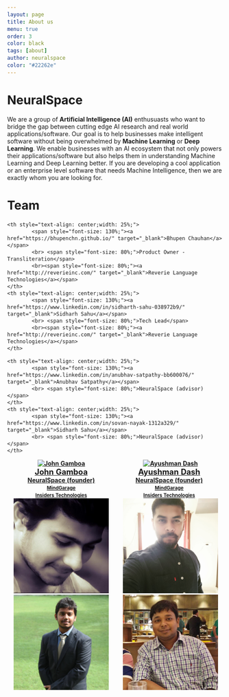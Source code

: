 ```yaml
---
layout: page
title: About us
menu: true
order: 3
color: black
tags: [about]
author: neuralspace
color: "#22262e"
---
```


# NeuralSpace

We are a group of **Artificial Intelligence (AI)** enthusuasts who want to bridge the gap between cutting edge AI research and real world applications/software. Our goal is to help businesses make intelligent software without being overwhelmed by **Machine Learning** or **Deep Learning**. We enable businesses with an AI ecosystem that not only powers their applications/software but also helps them in understanding Machine Learning and Deep Learning better. If you are developing a cool application or an enterprise level software that needs Machine Intelligence, then we are exactly whom you are looking for.



<style>
        table, caption, tbody, tfoot, thead, tr, th, td {
          margin: 0;
          padding: 0;
          border: 0;
          outline: 0;
          font-size: 100%;
          vertical-align: baseline;
          background: transparent;
        }
     </style>


# Team

<table>
<tr>
    <th style="background-color: transparent;"><a href="https://vaulttech.github.io/" target="_blank"><img src="https://mg-git.cs.uni-kl.de/mg-admin/OSA-alpha/uploads/97cd3ae286e5a2064c7f876cfabce461/john_new.jpeg" alt="John Gamboa" style="width: 88%;margin-left:0.1%;"></a></th>
    <th style="background-color: transparent;"><a href="https://dashayushman.github.io/" target="_blank"><img src="https://mg-git.cs.uni-kl.de/mg-admin/OSA-alpha/uploads/56882ca535691b153f8a94fc934e1711/ayush.jpg" alt="Ayushman Dash" style="width: 90%;margin-left:6px;"></a></th>
    
</tr>
<tr>
    
   <th style="text-align: center;width: 25%;">
            <span style="font-size: 130%;"><a href="https://vaulttech.github.io/" target="_blank">John Gamboa</a></span>
            <br> <span style="font-size: 100%;"><a href="http://neuralspace.ai/" target="_blank">NeuralSpace (founder)</a></span> 
            <br> <span style="font-size: 80%;"><a href="http://mindgarage.ai/" target="_blank">MindGarage</a></span>
            <br><span style="font-size: 80%;"><a href="http://www.insiders-technologies.de/" target="_blank">Insiders Technologies</a></span>
    </th>
    <th style="text-align: center;width: 25%;">
            <span style="font-size: 130%;"><a href="https://dashayushman.github.io/" target="_blank">Ayushman Dash</a></span>
            <br> <span style="font-size: 100%;"><a href="http://neuralspace.ai/" target="_blank">NeuralSpace (founder)</a></span> 
            <br> <span style="font-size: 80%;"><a href="http://mindgarage.ai/" target="_blank">MindGarage</a></span>
            <br><span style="font-size: 80%;"><a href="http://www.insiders-technologies.de/" target="_blank">Insiders Technologies</a></span>
    </th>
</tr>
<tr>
    <th style="background-color: transparent;"><a href="https://bhupenchn.github.io/" target="_blank"><img src="/assets/img/team/bhupen.jpg" alt="Bhupen Chauhan" style="width: 88%;margin-left:0.1%;"></a></th>
    <th style="background-color: transparent;"><a href="https://www.linkedin.com/in/sidharth-sahu-038972b9/" target="_blank"><img src="/assets/img/team/sidharth.jpg" alt="Sidharth Sahu" style="width: 88%;margin-left:6px;"></a></th>
    
</tr>
<tr>
    
    <th style="text-align: center;width: 25%;">
            <span style="font-size: 130%;"><a href="https://bhupenchn.github.io/" target="_blank">Bhupen Chauhan</a></span>
            <br> <span style="font-size: 80%;">Product Owner - Transliteration</span>
            <br><span style="font-size: 80%;"><a href="http://reverieinc.com/" target="_blank">Reverie Language Technologies</a></span>
    </th>
    <th style="text-align: center;width: 25%;">
            <span style="font-size: 130%;"><a href="https://www.linkedin.com/in/sidharth-sahu-038972b9/" target="_blank">Sidharh Sahu</a></span>
            <br> <span style="font-size: 80%;">Tech Lead</span>
            <br><span style="font-size: 80%;"><a href="http://reverieinc.com/" target="_blank">Reverie Language Technologies</a></span>
    </th>
</tr>
<tr>
    <th style="background-color: transparent;"><a href="https://www.linkedin.com/in/anubhav-satpathy-bb600076/" target="_blank"><img src="/assets/img/team/anubhav.jpg" alt="Anubhav Satpathy" style="width: 88%;margin-left:0.1%;"></a></th>
    <th style="background-color: transparent;"><a href="https://www.linkedin.com/in/sovan-nayak-1312a329/" target="_blank"><img src="/assets/img/team/sovan.jpg" alt="Sovan Nayak" style="width: 88%;margin-left:6px;"></a></th>
    
</tr>
<tr>
    
    <th style="text-align: center;width: 25%;">
            <span style="font-size: 130%;"><a href="https://www.linkedin.com/in/anubhav-satpathy-bb600076/" target="_blank">Anubhav Satpathy</a></span>
            <br> <span style="font-size: 80%;">NeuralSpace (advisor)</span>
    </th>
    <th style="text-align: center;width: 25%;">
            <span style="font-size: 130%;"><a href="https://www.linkedin.com/in/sovan-nayak-1312a329/" target="_blank">Sidharh Sahu</a></span>
            <br> <span style="font-size: 80%;">NeuralSpace (advisor)</span>
    </th>
</tr>
<!--
<tr>
    <th><img src="https://mg-git.cs.uni-kl.de/mg-admin/OSA-alpha/uploads/7cf3ffac2095fa55e77b2d44c79316e6/fotini_team.jpg" alt="Fotini Simistira" style="width: 90%;margin-left:6px;">
    </th>
    <th><img src="https://mg-git.cs.uni-kl.de/mg-admin/OSA-alpha/uploads/30e63162eeab2b241635c3942cdc90d6/dominik.jpg" alt="Dominik Bermühler" style="width: 90%;margin-left:6px;"></th>
    <th><img src="https://mg-git.cs.uni-kl.de/mg-admin/OSA-alpha/uploads/699e5323a123806227532826bc21b7a7/andreas_team.jpg" alt="Andreas Kölsch" style="width: 90%;margin-left:6px;"></th>
    <th><img src="https://mg-git.cs.uni-kl.de/mg-admin/OSA-alpha/uploads/f7cd47621e5b05b248ba4f691d3f9e63/ebbecke_team.jpg" alt="Afzal" style="width: 90%;margin-left:6px;"></th>
</tr>

<tr>
    <th style="text-align: center;width: 25%;">
            <span style="font-size: 120%;">Fotini Simistira</span>
            <br> <span style="font-size: 110%;">Organization Chair</span> 
            <br> <span style="font-size: 100%;"><a href="http://mindgarage.ai/" target="_blank">MindGarage</a></span></span>
    </th>
    <th style="text-align: center;width: 25%;">
            <span style="font-size: 120%;">Dominik Bermühler</span>
            <br> <span style="font-size: 110%;">Organization Chair</span> 
            <br> <span style="font-size: 100%;"><a href="http://mindgarage.ai/" target="_blank">MindGarage</a></span>
    </th>
    <th style="text-align: center;width: 25%;">
            <span style="font-size: 120%;">Andreas Kölsch</span>
            <br> <span style="font-size: 110%;">Organization Chair</span> 
            <br> <span style="font-size: 100%;"><a href="http://mindgarage.ai/" target="_blank">MindGarage</a></span>
    </th>
    <th style="text-align: center;width: 25%;">
            <span style="font-size: 120%;">Markus Ebbecke</span>
            <br> <span style="font-size: 110%;">Industrial Organization Chair</span>
            <br><span style="font-size: 100%;"><a href="http://www.insiders-technologies.de/" target="_blank">Insiders Technologies</a></span>
    </th>
</tr>
<tr>
    <th><img src="https://mg-git.cs.uni-kl.de/mg-admin/OSA-alpha/uploads/bdce14870967986663b6fc2a7c9578ce/armin.jpg" alt="Armin Stahl" style="width: 90%;margin-left:6px;"></th>
    <th><img src="https://mg-git.cs.uni-kl.de/mg-admin/OSA-alpha/uploads/2e5db0d17c83437dce73df33972f824a/weiss_team.jpg" alt="Werner Weiss" style="width: 90%;margin-left:6px;"></th>
    <th><img src="http://www.insiders-technologies.de/fileadmin/images/Presse/Presse_Bildmaterial/technologies_logo/rgb/insiders_technologies_rgb.png" alt="Insiders Technologies" style="width: 90%;margin-left:6px;">
    </th>
    <th></th>
    
</tr>
<tr>
    <th style="text-align: center;width: 25%;">
            <span style="font-size: 120%;">Armin Stahl</span>
            <br> <span style="font-size: 110%;">Industrial Organization Chair</span> 
            <br><span style="font-size: 100%;"><a href="http://www.insiders-technologies.de/" target="_blank">Insiders Technologies</a></span>
    </th>
    <th style="text-align: center;width: 25%;">
            <span style="font-size: 120%;">Werner Weiss</span>
            <br> <span style="font-size: 110%;">CEO</span> 
            <br><span style="font-size: 100%;"><a href="http://www.insiders-technologies.de/" target="_blank">Insiders Technologies</a></span>
    </th>
    <th style="text-align: center;width: 25%;">
            <span style="font-size: 120%;"><a href="http://www.insiders-technologies.de/" target="_blank">Insiders Technologies GmbH</a></span>
            <br> <span style="font-size: 110%;">Sponsor</span>
    </th>

</tr>
-->
</table>
